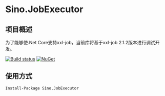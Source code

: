 # Sino.JobExecutor

## 项目概述

为了能够使.Net Core支持xxl-job，当前库将基于xxl-job 2.1.2版本进行调试开发。

[![Build status](https://ci.appveyor.com/api/projects/status/o4y6ne8ix0tot0vq?svg=true)](https://ci.appveyor.com/project/vip56/Sino-JobExecutor)
[![NuGet](https://img.shields.io/nuget/v/Nuget.Core.svg?style=plastic)](https://www.nuget.org/packages/Sino.JobExecutor)

## 使用方式
```
Install-Package Sino.JobExecutor
```